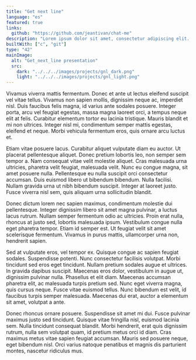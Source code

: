 ```yaml
---
title: "Get next line"
language: "es"
featured: true
links:
  github: "https://github.com/jeantivan/chat-me"
description: "Lorem ipsum dolor sit amet, consectetur adipiscing elit. Phasellus luctus felis nec ultricies pharetra."
builtWith: ["c", "git"]
type: "42"
mainImage:
  alt: "Get_next_line presentation"
  src:
    dark: "../../../images/projects/gnl_dark.png"
    light: "../../../images/projects/gnl_light.png"
---
```


Vivamus viverra mattis fermentum. Donec et ante ut lectus eleifend suscipit vel vitae tellus. Vivamus non sapien mollis, dignissim neque ac, imperdiet nisl. Duis faucibus felis magna, id varius ante sodales posuere.
Integer porta, arcu vel feugiat egestas, massa magna laoreet orci, a tempus neque elit at felis.
Curabitur elementum tortor eu lacinia tristique. Mauris blandit et mi non ultrices. Integer nisl mi, condimentum semper mattis egestas, eleifend et neque. Morbi vehicula fermentum eros, quis ornare arcu luctus et.

Etiam vitae posuere lacus. Curabitur aliquet vulputate diam eu auctor. Ut placerat pellentesque aliquet. Donec pretium lobortis leo, non semper sem tempor a. Nam consequat vitae velit molestie aliquet. Cras malesuada urna ultricies, pharetra velit feugiat, malesuada velit. Nunc eu congue magna, sit amet posuere nulla. Pellentesque eu nulla suscipit orci consectetur accumsan. Duis euismod libero ut bibendum bibendum. Nulla facilisi. Nullam gravida urna ut nibh bibendum suscipit. Integer at laoreet justo. Fusce viverra nisl sem, quis aliquam urna sollicitudin blandit.

Donec dictum lorem nec sapien maximus, condimentum molestie dui pellentesque. Integer dignissim libero sit amet magna pulvinar, a luctus lacus rutrum. Nullam semper fermentum odio ac ultricies. Proin erat nulla, rhoncus at justo sed, lobortis malesuada ipsum. Vestibulum congue nulla eget pharetra tempor. Etiam id semper est. Ut feugiat velit sit amet scelerisque fermentum. Vivamus in purus mattis, ullamcorper urna non, hendrerit sapien.

Sed at vulputate eros, vel tempor ex. Quisque congue ac sapien feugiat sodales. Suspendisse potenti. Nunc consectetur facilisis volutpat. Morbi tincidunt sed eros eget tincidunt. Nullam pretium sodales augue et ultrices. In gravida dapibus suscipit. Maecenas eros dolor, vestibulum in augue ut, dignissim pulvinar nulla. Phasellus et elit diam. Maecenas accumsan pharetra elit, ac malesuada turpis pretium sed. Nunc eget viverra magna, quis cursus neque. Fusce vitae euismod tellus. Nunc bibendum est velit, id faucibus turpis semper malesuada. Maecenas dui erat, auctor a elementum sit amet, volutpat a ante.

Donec rhoncus ornare posuere. Suspendisse sit amet mi dui. Fusce pulvinar maximus justo sed tincidunt. Quisque vitae fringilla nisl, euismod lacinia sem. Nulla tincidunt consequat blandit. Morbi hendrerit, erat quis dignissim rutrum, nulla sem volutpat quam, id pretium metus orci id diam. Cras maximus metus vitae sapien feugiat accumsan. Mauris sed posuere neque, eget bibendum nisl. Orci varius natoque penatibus et magnis dis parturient montes, nascetur ridiculus mus.
